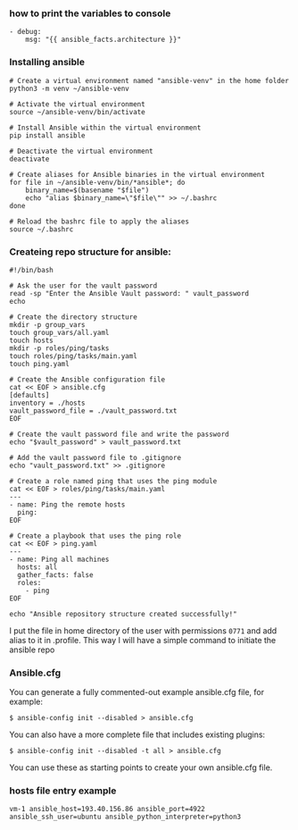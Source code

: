 ### how to print the variables to console 

```
- debug:
    msg: "{{ ansible_facts.architecture }}"
```

### Installing ansible


```
# Create a virtual environment named "ansible-venv" in the home folder
python3 -m venv ~/ansible-venv

# Activate the virtual environment
source ~/ansible-venv/bin/activate

# Install Ansible within the virtual environment
pip install ansible

# Deactivate the virtual environment
deactivate

# Create aliases for Ansible binaries in the virtual environment
for file in ~/ansible-venv/bin/*ansible*; do
    binary_name=$(basename "$file")
    echo "alias $binary_name=\"$file\"" >> ~/.bashrc
done

# Reload the bashrc file to apply the aliases
source ~/.bashrc
```

### Createing repo structure for ansible: 

```
#!/bin/bash

# Ask the user for the vault password
read -sp "Enter the Ansible Vault password: " vault_password
echo

# Create the directory structure
mkdir -p group_vars
touch group_vars/all.yaml
touch hosts
mkdir -p roles/ping/tasks
touch roles/ping/tasks/main.yaml
touch ping.yaml

# Create the Ansible configuration file
cat << EOF > ansible.cfg
[defaults]
inventory = ./hosts
vault_password_file = ./vault_password.txt
EOF

# Create the vault password file and write the password
echo "$vault_password" > vault_password.txt

# Add the vault password file to .gitignore
echo "vault_password.txt" >> .gitignore

# Create a role named ping that uses the ping module
cat << EOF > roles/ping/tasks/main.yaml
---
- name: Ping the remote hosts
  ping:
EOF

# Create a playbook that uses the ping role
cat << EOF > ping.yaml
---
- name: Ping all machines
  hosts: all
  gather_facts: false
  roles:
    - ping
EOF

echo "Ansible repository structure created successfully!"
```

I put the file in home directory of the user with permissions `0771` and add alias to it in .profile.
This way I will have a simple command to initiate the ansible repo

### Ansible.cfg
You can generate a fully commented-out example ansible.cfg file, for example:
```
$ ansible-config init --disabled > ansible.cfg
```
You can also have a more complete file that includes existing plugins:
```
$ ansible-config init --disabled -t all > ansible.cfg
```
You can use these as starting points to create your own ansible.cfg file.

### hosts file entry example
```
vm-1 ansible_host=193.40.156.86 ansible_port=4922 ansible_ssh_user=ubuntu ansible_python_interpreter=python3
```
